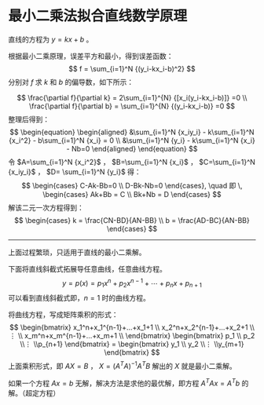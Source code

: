 # 最小二乘法拟合直线数学原理

直线的方程为 $y=kx+b$ 。

根据最小二乘原理，误差平方和最小，得到误差函数：
$$
f = \sum_{i=1}^N {(y_i-kx_i-b)^2}
$$
分别对 $f$ 求 $k$ 和 $b$ 的偏导数，如下所示：

$$
\frac{\partial f}{\partial k} = 
2\sum_{i=1}^{N} {[x_i(y_i-kx_i-b)]} =0 \\
\frac{\partial f}{\partial b} = 
\sum_{i=1}^{N} {(y_i-kx_i-b)} =0
$$
整理后得到：
$$
\begin{equation}
\begin{aligned}
&\sum_{i=1}^N {x_iy_i} - k\sum_{i=1}^N {x_i^2} - b\sum_{i=1}^N {x_i} = 0 \\
&\sum_{i=1}^N {y_i} - k\sum_{i=1}^N {x_i} - Nb=0
\end{aligned}
\end{equation}
$$
令 $A=\sum_{i=1}^N {x_i^2}$ ， $B=\sum_{i=1}^N {x_i}$ ， $C=\sum_{i=1}^N {x_iy_i}$ ， $D= \sum_{i=1}^N {y_i}$ 得：
$$
\begin{cases}
C-Ak-Bb=0 \\
D-Bk-Nb=0
\end{cases},
\quad
即
\,
\begin{cases}
Ak+Bb = C \\
Bk+Nb = D
\end{cases}
$$
解该二元一次方程得到：
$$
\begin{cases}
k = \frac{CN-BD}{AN-BB} \\
b = \frac{AD-BC}{AN-BB}
\end{cases}
$$

------

上面过程繁琐，只适用于直线的最小二乘解。

下面将直线斜截式拓展导任意曲线，任意曲线方程。
$$
y = p(x)=p_1x^n+p_2x^{n−1}+⋯+p_nx+p_{n+1}
$$
可以看到直线斜截式即，$n=1$ 时的曲线方程。

将曲线方程，写成矩阵乘积的形式：
$$
\begin{bmatrix}
x_1^n+x_1^{n-1}+…+x_1+1 \\
x_2^n+x_2^{n-1}+…+x_2+1 \\
⋮ \\
x_m^n+x_m^{n-1}+…+x_m+1 \\
\end{bmatrix}
\begin{bmatrix}
p_1 \\ p_2 \\⋮ \\p_{n+1}
\end{bmatrix} = 
\begin{bmatrix}
y_1 \\ y_2 \\⋮ \\y_{m+1}
\end{bmatrix}
$$
上面乘积形式，即 $AX=B$ ， $X=(A^TA)^{−1}A^TB$  解出的 $X$ 就是最小二乘解。

如果一个方程 $Ax=b$ 无解，解决方法是求他的最优解，即方程 $A^TAx=A^Tb$ 的解。（超定方程）

